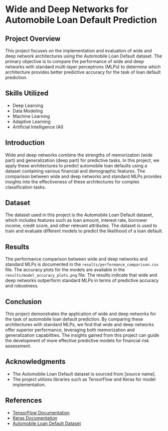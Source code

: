 # Wide and Deep Networks for Automobile Loan Default Prediction

## Project Overview
This project focuses on the implementation and evaluation of wide and deep network architectures using the Automobile Loan Default dataset. The primary objective is to compare the performance of wide and deep networks with standard multi-layer perceptrons (MLPs) to determine which architecture provides better predictive accuracy for the task of loan default prediction.

## Skills Utilized
- Deep Learning
- Data Modeling
- Machine Learning
- Adaptive Learning
- Artificial Intelligence (AI)

## Introduction
Wide and deep networks combine the strengths of memorization (wide part) and generalization (deep part) for predictive tasks. In this project, we apply these architectures to predict automobile loan defaults using a dataset containing various financial and demographic features. The comparison between wide and deep networks and standard MLPs provides insights into the effectiveness of these architectures for complex classification tasks.

## Dataset
The dataset used in this project is the Automobile Loan Default dataset, which includes features such as loan amount, interest rate, borrower income, credit score, and other relevant attributes. The dataset is used to train and evaluate different models to predict the likelihood of a loan default.

## Results
The performance comparison between wide and deep networks and standard MLPs is documented in the `results/performance_comparison.csv` file. The accuracy plots for the models are available in the `results/model_accuracy_plots.png` file. The results indicate that wide and deep networks outperform standard MLPs in terms of predictive accuracy and robustness.

## Conclusion
This project demonstrates the application of wide and deep networks for the task of automobile loan default prediction. By comparing these architectures with standard MLPs, we find that wide and deep networks offer superior performance, leveraging both memorization and generalization capabilities. The insights gained from this project can guide the development of more effective predictive models for financial risk assessment.

## Acknowledgments
- The Automobile Loan Default dataset is sourced from [source name].
- The project utilizes libraries such as TensorFlow and Keras for model implementation.

## References
- [TensorFlow Documentation](https://www.tensorflow.org)
- [Keras Documentation](https://keras.io)
- [Automobile Loan Default Dataset](dataset-link)
